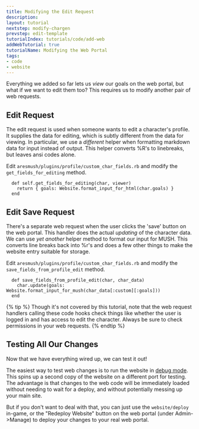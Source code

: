 ```yaml
---
title: Modifying the Edit Request
description: 
layout: tutorial
nextstep: modify-chargen
prevstep: edit-template
tutorialIndex: tutorials/code/add-web
addWebTutorial: true
tutorialName: Modifying the Web Portal
tags:
- code
- website
---
```


Everything we added so far lets us *view* our goals on the web portal, but what if we want to edit them too?  This requires us to modify another pair of web requests.

## Edit Request

The edit request is used when someone wants to edit a character's profile.  It supplies the data for editing, which is subtly different from the data for viewing.  In particular, we use a *different* helper when formatting markdown data for input instead of output.  This helper converts %R's to linebreaks, but leaves ansi codes alone.

Edit `aresmush/plugins/profile/custom_char_fields.rb` and modify the `get_fields_for_editing` method.

      def self.get_fields_for_editing(char, viewer)
        return { goals: Website.format_input_for_html(char.goals) }
      end

## Edit Save Request

There's a separate web request when the user clicks the 'save' button on the web portal.  This handler does the actual *updating* of the character data.  We can use *yet another* helper method to format our input for MUSH.  This converts line breaks back into %r's and does a few other things to make the website entry suitable for storage.

Edit `aresmush/plugins/profile/custom_char_fields.rb` and modify the `save_fields_from_profile_edit` method.

      def save_fields_from_profile_edit(char, char_data)
        char.update(goals: Website.format_input_for_mush(char_data[:custom][:goals]))
      end

{% tip %} 
Though it's not covered by this tutorial, note that the web request handlers calling these code hooks check things like whether the user is logged in and has access to edit the character.  Always be sure to check permissions in your web requests.
{% endtip %}


## Testing All Our Changes

Now that we have everything wired up, we can test it out!

The easiest way to test web changes is to run the website in [debug mode](/tutorials/code/debug-mode.html).  This spins up a second copy of the website on a different port for testing.  The advantage is that changes to the web code will be immediately loaded without needing to wait for a deploy, and without potentially messing up your main site.  

But if you don't want to deal with that, you can just use the `website/deploy` in-game, or the "Redeploy Website" button on the web portal (under Admin->Manage) to deploy your changes to your real web portal.
